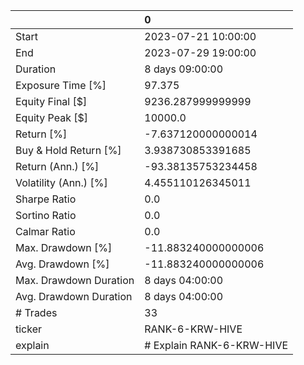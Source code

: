 |                        | 0                         |
|:-----------------------|:--------------------------|
| Start                  | 2023-07-21 10:00:00       |
| End                    | 2023-07-29 19:00:00       |
| Duration               | 8 days 09:00:00           |
| Exposure Time [%]      | 97.375                    |
| Equity Final [$]       | 9236.287999999999         |
| Equity Peak [$]        | 10000.0                   |
| Return [%]             | -7.637120000000014        |
| Buy & Hold Return [%]  | 3.938730853391685         |
| Return (Ann.) [%]      | -93.38135753234458        |
| Volatility (Ann.) [%]  | 4.455110126345011         |
| Sharpe Ratio           | 0.0                       |
| Sortino Ratio          | 0.0                       |
| Calmar Ratio           | 0.0                       |
| Max. Drawdown [%]      | -11.883240000000006       |
| Avg. Drawdown [%]      | -11.883240000000006       |
| Max. Drawdown Duration | 8 days 04:00:00           |
| Avg. Drawdown Duration | 8 days 04:00:00           |
| # Trades               | 33                        |
| ticker                 | RANK-6-KRW-HIVE           |
| explain                | # Explain RANK-6-KRW-HIVE |
